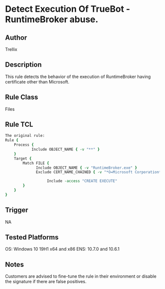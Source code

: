 # Detect Execution Of TrueBot - RuntimeBroker abuse.

## Author
Trellix

## Description
This rule detects the behavior of the execution of RuntimeBroker having certificate other than Microsoft.

## Rule Class 
Files

## Rule TCL
```tcl
The original rule: 
Rule {
	Process {
			Include OBJECT_NAME { -v "**" }             
	}
	Target {
		Match FILE {
	          Include OBJECT_NAME { -v "RuntimeBroker.exe" }
	          Exclude CERT_NAME_CHAINED { -v "*O=Microsoft Corporation*" }

                   Include -access "CREATE EXECUTE"
		}
	}
}
```

## Trigger
NA

## Tested Platforms
OS: Windows 10 19H1 x64 and x86
ENS: 10.7.0 and 10.6.1

## Notes
Customers are advised to fine-tune the rule in their environment or disable the signature if there are false positives.